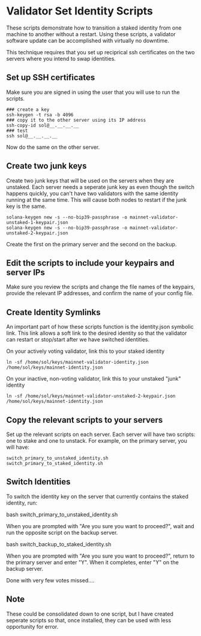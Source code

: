 # Validator Set Identity Scripts
These scripts demonstrate how to transition a staked identity from one machine to another without a restart. Using these scripts, a validator software update can be accomplished with virtually no downtime.

This technique requires that you set up reciprical ssh certificates on the two servers where you intend to swap identities.

## Set up SSH certificates

Make sure you are signed in using the user that you will use to run the scripts.
```
### create a key
ssh-keygen -t rsa -b 4096
### copy it to the other server using its IP address
ssh-copy-id sol@__.__.__.__ 
### test
ssh sol@__.__.__.__
```
Now do the same on the other server.

## Create two junk keys
Create two junk keys that will be used on the servers when they are unstaked.  Each server needs a seperate junk key as even though the switch happens quickly, you can't have two validators with the same identity running at the same time.  This will cause both nodes to restart if the junk key is the same.
```
solana-keygen new -s --no-bip39-passphrase -o mainnet-validator-unstaked-1-keypair.json
solana-keygen new -s --no-bip39-passphrase -o mainnet-validator-unstaked-2-keypair.json
```
Create the first on the primary server and the second on the backup.

## Edit the scripts to include your keypairs and server IPs
Make sure you review the scripts and change the file names of the keypairs, provide the relevant IP addresses, and confirm the name of your config file.

## Create Identity Symlinks
An important part of how these scripts function is the identity.json symbolic link. This link allows a soft link to the desired identity so that the validator can restart or stop/start after we have switched identities.

On your actively voting validator, link this to your staked identity
```
ln -sf /home/sol/keys/mainnet-validator-identity.json /home/sol/keys/mainnet-identity.json
```
On your inactive, non-voting validator, link this to your unstaked "junk" identity
```
ln -sf /home/sol/keys/mainnet-validator-unstaked-2-keypair.json /home/sol/keys/mainnet-identity.json
```

## Copy the relevant scripts to your servers

Set up the relevant scripts on each server. Each server will have two scripts: one to stake and one to unstack. For example, on the primary server, you will have:
```
switch_primary_to_unstaked_identity.sh
switch_primary_to_staked_identity.sh
```
## Switch Identities

To switch the identity key on the server that currently contains the staked identity, run:

bash switch_primary_to_unstaked_identity.sh

When you are prompted with "Are you sure you want to proceed?", wait and run the opposite script on the backup server.

bash switch_backup_to_staked_identity.sh

When you are prompted with "Are you sure you want to proceed?", return to the primary server and enter "Y".  When it completes, enter "Y" on the backup server.

Done with very few votes missed....

## Note
These could be consolidated down to one script, but I have created seperate scripts so that, once installed, they can be used with less opportunity for error.
